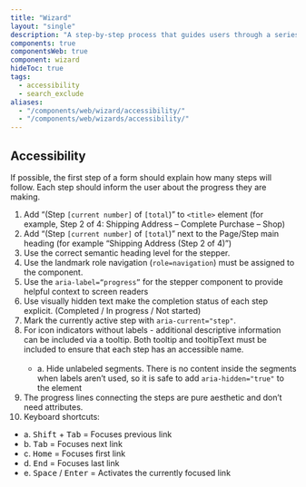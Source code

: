 ```yaml
---
title: "Wizard"
layout: "single"
description: "A step-by-step process that guides users through a series of tasks or decisions"
components: true
componentsWeb: true
component: wizard
hideToc: true
tags:
  - accessibility
  - search_exclude
aliases:
  - "/components/web/wizard/accessibility/"
  - "/components/web/wizards/accessibility/"
---
```


## Accessibility

If possible, the first step of a form should explain how many steps will follow.
Each step should inform the user about the progress they are making.

1. Add “(Step `[current number]` of `[total`)” to `<title>` element (for example, Step 2 of 4: Shipping Address – Complete Purchase – Shop)
2. Add “(Step `[current number]` of `[total`)” next to the Page/Step main heading (for example “Shipping Address (Step 2 of 4)”)
3. Use the correct semantic heading level for the stepper.
4. Use the landmark role navigation (`role=navigation`) must be assigned to the component.
5. Use the `aria-label=“progress”` for the stepper component to provide helpful context to screen readers
6. Use visually hidden text make the completion status of each step explicit. (Completed / In progress / Not started)
7. Mark the currently active step with `aria-current="step"`.
8. For icon indicators without labels - additional descriptive information can be included via a tooltip. Both tooltip and tooltipText must be included to ensure that each step has an accessible name.<br><br>
   - a. Hide unlabeled segments. There is no content inside the segments when labels aren’t used, so it is safe to add `aria-hidden="true"` to the element
9. The progress lines connecting the steps are pure aesthetic and don’t need attributes.
10. Keyboard shortcuts:

- a. <kbd>Shift</kbd> + <kbd>Tab</kbd> = Focuses previous link
- b. <kbd>Tab</kbd> = Focuses next link
- c. <kbd>Home</kbd> = Focuses first link
- d. <kbd>End</kbd> = Focuses last link
- e. <kbd>Space</kbd> / <kbd>Enter</kbd> = Activates the currently focused link

<style>
  main ul:last-of-type {
    list-style: none;
    margin-top: -8px;
  }
</style>
